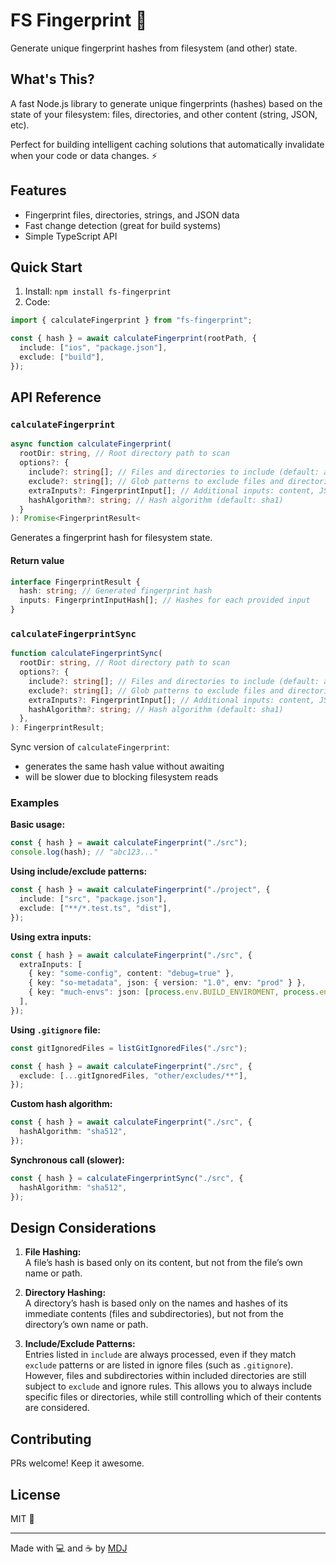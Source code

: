 # FS Fingerprint 🫆

Generate unique fingerprint hashes from filesystem (and other) state.

## What's This?

A fast Node.js library to generate unique fingerprints (hashes) based on the state of your filesystem: files, directories, and other content (string, JSON, etc).

Perfect for building intelligent caching solutions that automatically invalidate when your code or data changes. ⚡

## Features

- Fingerprint files, directories, strings, and JSON data
- Fast change detection (great for build systems)
- Simple TypeScript API

## Quick Start

1. Install: `npm install fs-fingerprint`
2. Code:

```ts
import { calculateFingerprint } from "fs-fingerprint";

const { hash } = await calculateFingerprint(rootPath, {
  include: ["ios", "package.json"],
  exclude: ["build"],
});
```

## API Reference

### `calculateFingerprint`

```ts
async function calculateFingerprint(
  rootDir: string, // Root directory path to scan
  options?: {
    include?: string[]; // Files and directories to include (default: all) - NOTE: this are NOT a glob patterns
    exclude?: string[]; // Glob patterns to exclude files and directories
    extraInputs?: FingerprintInput[]; // Additional inputs: content, JSON
    hashAlgorithm?: string; // Hash algorithm (default: sha1)
  }
): Promise<FingerprintResult<
```

Generates a fingerprint hash for filesystem state.

#### Return value

```typescript
interface FingerprintResult {
  hash: string; // Generated fingerprint hash
  inputs: FingerprintInputHash[]; // Hashes for each provided input
}
```

### `calculateFingerprintSync`

```ts
function calculateFingerprintSync(
  rootDir: string, // Root directory path to scan
  options?: {
    include?: string[]; // Files and directories to include (default: all) - NOTE: this are NOT a glob patterns
    exclude?: string[]; // Glob patterns to exclude files and directories
    extraInputs?: FingerprintInput[]; // Additional inputs: content, JSON
    hashAlgorithm?: string; // Hash algorithm (default: sha1)
  },
): FingerprintResult;
```

Sync version of `calculateFingerprint`:

- generates the same hash value without awaiting
- will be slower due to blocking filesystem reads

### Examples

**Basic usage:**

```typescript
const { hash } = await calculateFingerprint("./src");
console.log(hash); // "abc123..."
```

**Using include/exclude patterns:**

```typescript
const { hash } = await calculateFingerprint("./project", {
  include: ["src", "package.json"],
  exclude: ["**/*.test.ts", "dist"],
});
```

**Using extra inputs:**

```typescript
const { hash } = await calculateFingerprint("./src", {
  extraInputs: [
    { key: "some-config", content: "debug=true" },
    { key: "so-metadata", json: { version: "1.0", env: "prod" } },
    { key: "much-envs": json: [process.env.BUILD_ENVIROMENT, process.env.FEATURE_ENABLED]
  ],
});
```

**Using `.gitignore` file:**

```typescript
const gitIgnoredFiles = listGitIgnoredFiles("./src");

const { hash } = await calculateFingerprint("./src", {
  exclude: [...gitIgnoredFiles, "other/excludes/**"],
});
```

**Custom hash algorithm:**

```typescript
const { hash } = await calculateFingerprint("./src", {
  hashAlgorithm: "sha512",
});
```

**Synchronous call (slower):**

```typescript
const { hash } = calculateFingerprintSync("./src", {
  hashAlgorithm: "sha512",
});
```

## Design Considerations

1. **File Hashing:**  
   A file’s hash is based only on its content, but not from the file’s own name or path.

2. **Directory Hashing:**  
   A directory’s hash is based only on the names and hashes of its immediate contents (files and subdirectories), but not from the directory’s own name or path.

3. **Include/Exclude Patterns:**  
   Entries listed in `include` are always processed, even if they match `exclude` patterns or are listed in ignore files (such as `.gitignore`). However, files and subdirectories within included directories are still subject to `exclude` and ignore rules. This allows you to always include specific files or directories, while still controlling which of their contents are considered.

## Contributing

PRs welcome! Keep it awesome.

## License

MIT 💝

---

Made with 💻 and ☕️ by [MDJ](https://x.com/mdj_dev/)
